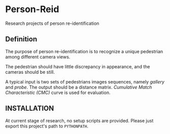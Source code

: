 # Person-Reid #

Research projects of person re-identification


## Definition ##

The purpose of person re-identification is to recognize a unique pedestrian
among different camera views.

The pedestrian should have little discrepancy in appearance, and the cameras
should be still.

A typical input is two sets of pedestrians images sequences, namely *gallery*
and *probe*. The output should be a distance matrix. *Cumulative Match
Characteristic (CMC)* curve is used for evaluation.


## INSTALLATION ##

At current stage of research, no setup scripts are provided. Please just export this project's path to `PYTHONPATH`.

